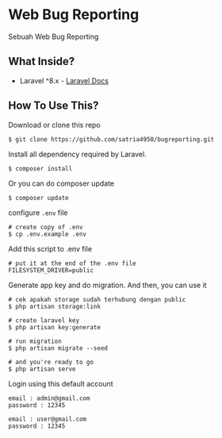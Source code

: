 # Web Bug Reporting

Sebuah Web Bug Reporting

## What Inside?

-   Laravel ^8.x - [Laravel Docs](https://laravel.com/docs/8.x/)

## How To Use This?

Download or clone this repo

```shell
$ git clone https://github.com/satria4950/bugreporting.git
```

Install all dependency required by Laravel.

```shell
$ composer install
```
Or you can do composer update 

```shell
$ composer update
```

configure `.env` file 

```shell
# create copy of .env
$ cp .env.example .env
```

Add this script to .env file
```shell
# put it at the end of the .env file
FILESYSTEM_DRIVER=public
```
Generate app key and do migration. And then, you can use it

```shell
# cek apakah storage sudah terhubung dengan public
$ php artisan storage:link
```

```shell
# create laravel key
$ php artisan key:generate

# run migration
$ php artisan migrate --seed

# and you're ready to go
$ php artisan serve
```

Login using this default account
```shell
email : admin@gmail.com
password : 12345

email : user@gmail.com
password : 12345
```